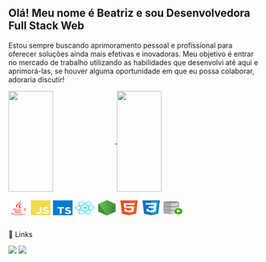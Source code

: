 ## Olá! Meu nome é Beatriz e sou Desenvolvedora Full Stack Web
Estou sempre buscando aprimoramento pessoal e profissional para oferecer soluções ainda mais efetivas e inovadoras. Meu objetivo é entrar no mercado de trabalho utilizando as habilidades
 que desenvolvi até aqui e aprimorá-las, se houver alguma oportunidade em que eu possa colaborar, adoraria discutir!


 <a href="https://github.com/beasb">
  <img height=200 width="42%" align="center" src="https://github-readme-stats.vercel.app/api?username=beasb&theme=aura"" />
</a>
<a href="https://github.com/beasb">
  <img height=200 width="42%" align="center" src="https://github-readme-stats.vercel.app/api/top-langs?username=beasb&layout=compact&langs_count=8&card_width=320&theme=aura" />
</a>

<div>
 <div style="display: inline_block"><br>
   <img align="center" alt="Java" height="30" width="40" src="https://raw.githubusercontent.com/devicons/devicon/master/icons/java/java-plain.svg">
  <img align="center" alt="Js" height="30" width="40" src="https://raw.githubusercontent.com/devicons/devicon/master/icons/javascript/javascript-plain.svg">
  <img align="center" alt="Ts" height="30" width="40" src="https://raw.githubusercontent.com/devicons/devicon/master/icons/typescript/typescript-plain.svg">
  <img align="center" alt="React" height="30" width="40" src="https://raw.githubusercontent.com/devicons/devicon/master/icons/react/react-original.svg">
  <img align="center" alt="Node" height="30" width="40" src="https://github.com/devicons/devicon/blob/master/icons/nodejs/nodejs-original.svg">
  <img align="center" alt="HTML" height="30" width="40" src="https://raw.githubusercontent.com/devicons/devicon/master/icons/html5/html5-original.svg">
  <img align="center" alt="CSS" height="30" width="40" src="https://raw.githubusercontent.com/devicons/devicon/master/icons/css3/css3-original.svg">
  <img align="center" alt="SQL" height="30" width="40" src="https://github.com/devicons/devicon/blob/master/icons/sqldeveloper/sqldeveloper-original.svg">

</div>

 
##
<div> 

  🔗 Links

  <a href="https://www.linkedin.com/in/beatriz-s-borges-34305a307" target="_blank"><img src="https://img.shields.io/badge/-LinkedIn-%230077B5?style=for-the-badge&logo=linkedin&logoColor=white" target="_blank"></a> 
  <a href = "mailto:bia4sb4@gmail.com"><img src="https://img.shields.io/badge/-Gmail-%23333?style=for-the-badge&logo=gmail&logoColor=white" target="_blank"></a>
</div>
